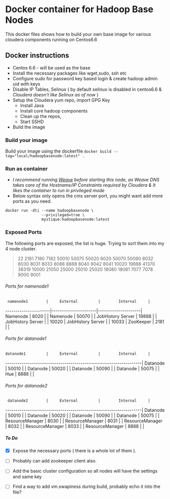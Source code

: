 # Docker container for Hadoop Base Nodes

This docker files shows how to build your own base image for various cloudera components running on Centos6.6

## Docker instructions
* Centos 6.6 - will be used as the base
* Install the necessary packages like wget,sudo, ssh etc
* Configure sudo for password key based login & create hadoop admin uid with keys
* Disable IP Tables, Selinux ( by default selinux is disabled in centos6.6 & *Cloudera doesn't like Selinux as of now* )
* Setup the Cloudera yum repo, import GPG Key
	* Install Java
	* Install core hadoop components
	* Clean up the repos,
	* Start SSHD
* Build the image


### Build your image

Build your image using the dockerfile `docker build --tag="local/hadoopbasenode:latest" .`

### Run as container
* _I recommend running [Weave](https://github.com/weaveworks/weave) before starting this node, as Weave DNS takes care of the Hostname/IP Constraints required by Cloudera & It likes the container to run in privileged mode_
* Below syntax only opens the cms server port, you might want add more ports as you need.

```
docker run -dti --name hadoopbasenode \
				--privileged=true \
				mystique:hadoopbasenode:latest

```

### Exposed Ports
The following ports are exposed, the list is huge. Trying to sort them into my 4 node cluster.
> 22 2181 7180 7182 50010 50075 50020 8020 50070 50090 8032 8030 8031 8033 8088 8888 8040 8042 8041 10020 19888 41370 38319 10000 21050 25000 25010 25020 18080 18081 7077 7078 9000 9001

###### Ports for namenode1
     namenode1        |     External	     |        Internal     |
----------------------|----------------------|---------------------|
Namenode              |      8020            |                     |
Namenode              |      50070           |                     |
JobHistory Server     |      19888           |                     |
JobHistory Server     |                      |          10020      |
JobHistory Server     |                      |          10033      |
ZooKeeper             |      2181            |                     |

###### Ports for datanode1
    datanode1         |     External         |        Internal     |
-------------------------------------------------------------------|
Datanode              |      50010           |                     |
Datanode              |      50020           |                     |
Datanode              |      50090           |                     |
Datanode              |      50075           |                     |
Hue                   |      8888            |                     |

###### Ports for datanode2
     datanode2        |     External	     |        Internal     |
-------------------------------------------------------------------|
Datanode              |      50010           |                     |
Datanode              |      50020           |                     |
Datanode              |      50090           |                     |
Datanode              |      50075           |                     |
ResourceManager       |      8030            |                     |
ResourceManager       |      8031            |                     |
ResourceManager       |      8032            |                     |
ResourceManager       |      8033            |                     |
ResourceManager       |      8888            |                     |


##### To Do
- [x] Expose the necessary ports ( there is a whole lot of them ).
- [ ] Probably can add zookeeper client also.
- [ ] Add the basic cluster configuration so all nodes will have the settings and same key
- [ ] Find a way to add vm.swapiness during build, probably echo it into the file?


